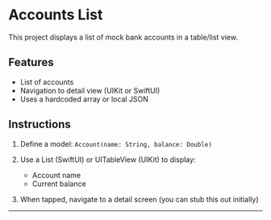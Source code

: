 # Accounts List

This project displays a list of mock bank accounts in a table/list view.

## Features
- List of accounts
- Navigation to detail view (UIKit or SwiftUI)
- Uses a hardcoded array or local JSON

## Instructions
1. Define a model: `Account(name: String, balance: Double)`

2. Use a List (SwiftUI) or UITableView (UIKit) to display:
   - Account name
   - Current balance

3. When tapped, navigate to a detail screen (you can stub this out initially)

---

